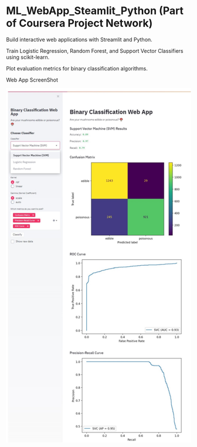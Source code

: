 # ML_WebApp_Steamlit_Python (Part of Coursera Project Network)

Build interactive web applications with Streamlit and Python.

Train Logistic Regression, Random Forest, and Support Vector Classifiers using scikit-learn.

Plot evaluation metrics for binary classification algorithms.


Web App ScreenShot

![alt text](https://github.com/splAcharya/ML_WebApp_Steamlit_Python/blob/master/app_screenshot.jpg)
